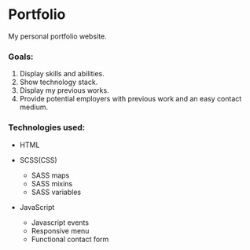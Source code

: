 # Portfolio

My personal portfolio website.

### Goals:

1. Display skills and abilities.
2. Show technology stack.
3. Display my previous works.
4. Provide potential employers with previous work and an easy contact medium.

### Technologies used:

- HTML

- SCSS(CSS)

  - SASS maps
  - SASS mixins
  - SASS variables

- JavaScript

  - Javascript events
  - Responsive menu
  - Functional contact form
